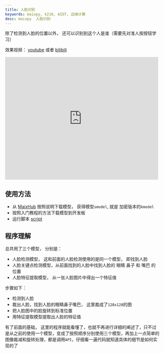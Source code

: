 ```yaml
---
title: 人脸识别
keywords: maixpy, k210, AIOT, 边缘计算
desc: maixpy  人脸识别
---
```



除了检测到人脸的位置以外， 还可以识别到这个人是谁（需要先对准人按按钮学习）

效果视频： [youtube](https://www.youtube.com/embed/hS_mcGptXeo) 或者 [bilibili](https://www.bilibili.com/video/BV1bJ411Q7L6)

<iframe src="https://player.bilibili.com/player.html?aid=77466790&bvid=BV1bJ411Q7L6&cid=132521878&page=1" scrolling="no" border="0" frameborder="no" framespacing="0" allowfullscreen="true" width=500 height=400> </iframe>

## 使用方法


* 从 [MaixHub](https://www.maixhub.com) 按照说明下载模型， 获得模型`smodel`, 就是 加密版本的`kmodel`
* 按照入门教程的方法下载模型到开发板
* 运行脚本 [script](https://github.com/sipeed/MaixPy_scripts/blob/master/machine_vision/face_recognization/demo_face_recognization.py)


## 程序理解

总共用了三个模型， 分别是：
* 人脸检测模型， 这和前面的人脸检测使用的是同一个模型， 即找到人脸
* 人脸关键点检测模型，从前面找到的人脸中找到人脸的 眼睛 鼻子 和 嘴巴 的位置
* 人脸特征提取模型， 从一张人脸图片中得出一个特征值

步骤如下：
* 检测到人脸
* 裁出人脸，找到人脸的眼睛鼻子嘴巴， 这里裁成了`128x128`的图
* 把人脸图中的脸旋转到标准位置
* 用特征提取模型提取出人脸的特征值

有了前面的基础， 这里的程序就能看懂了，也就不再进行详细的阐述了，只不过是从之前的使用一个模型，变成了按照顺序分别使用三个模型，再加上一点简单的图像裁减和旋转处理，都是调用`API`，仔细看一遍代码就知道具体的细节是如何实现的了